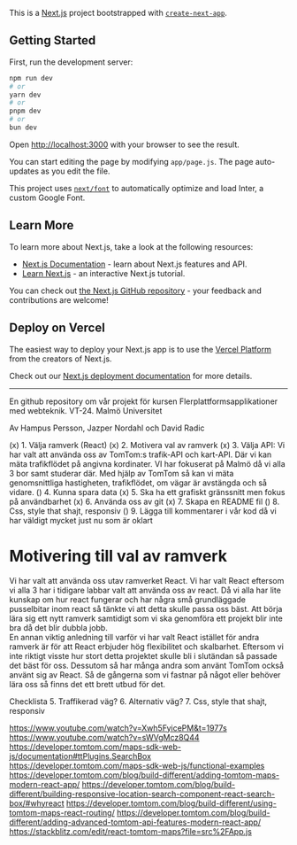 This is a [Next.js](https://nextjs.org/) project bootstrapped with [`create-next-app`](https://github.com/vercel/next.js/tree/canary/packages/create-next-app).

## Getting Started

First, run the development server:

```bash
npm run dev
# or
yarn dev
# or
pnpm dev
# or
bun dev
```

Open [http://localhost:3000](http://localhost:3000) with your browser to see the result.

You can start editing the page by modifying `app/page.js`. The page auto-updates as you edit the file.

This project uses [`next/font`](https://nextjs.org/docs/basic-features/font-optimization) to automatically optimize and load Inter, a custom Google Font.

## Learn More

To learn more about Next.js, take a look at the following resources:

- [Next.js Documentation](https://nextjs.org/docs) - learn about Next.js features and API.
- [Learn Next.js](https://nextjs.org/learn) - an interactive Next.js tutorial.

You can check out [the Next.js GitHub repository](https://github.com/vercel/next.js/) - your feedback and contributions are welcome!

## Deploy on Vercel

The easiest way to deploy your Next.js app is to use the [Vercel Platform](https://vercel.com/new?utm_medium=default-template&filter=next.js&utm_source=create-next-app&utm_campaign=create-next-app-readme) from the creators of Next.js.

Check out our [Next.js deployment documentation](https://nextjs.org/docs/deployment) for more details.


------------------------------------------------------------------------------------------------------------------------------------------------------------------------------

En github repository om vår projekt för kursen Flerplattformsapplikationer med webteknik. VT-24. Malmö Universitet

Av Hampus Persson, Jazper Nordahl och David Radic


(x) 1. Välja ramverk (React)
(x) 2. Motivera val av ramverk
(x) 3. Välja API: Vi har valt att använda oss av TomTom:s trafik-API och kart-API. Där vi kan mäta trafikflödet på angivna kordinater. VI har fokuserat på Malmö då vi alla 3 bor samt studerar där. 
      Med hjälp av TomTom så kan vi mäta genomsnittliga hastigheten, trafikflödet, om vägar är avstängda och så vidare.
() 4. Kunna spara data
(x) 5. Ska ha ett grafiskt gränssnitt men fokus på användbarhet
(x) 6. Använda oss av git
(x) 7. Skapa en README fil
()  8. Css, style that shajt, responsiv
()  9. Lägga till kommentarer i vår kod då vi har väldigt mycket just nu som är oklart




# Motivering till val av ramverk

Vi har valt att använda oss utav ramverket React. Vi har valt React eftersom vi alla 3 har i tidigare labbar valt att använda oss av react.
Då vi alla har lite kunskap om hur react fungerar och har några små grundläggade pusselbitar inom react så tänkte vi att detta skulle passa oss bäst.
Att börja lära sig ett nytt ramverk samtidigt som vi ska genomföra ett projekt blir inte bra då det blir dubbla jobb.  
En annan viktig anledning till varför vi har valt React istället för andra ramverk är för att React erbjuder hög flexibilitet och skalbarhet. 
Eftersom vi inte riktigt visste hur stort detta projektet skulle bli i slutändan så passade det bäst för oss. Dessutom så har många andra som använt
TomTom också använt sig av React. Så de gångerna som vi fastnar på något eller behöver lära oss så finns det ett brett utbud för det.

Checklista
5. Traffikerad väg?
6. Alternativ väg?
7. Css, style that shajt, responsiv


https://www.youtube.com/watch?v=Xwh5FyicePM&t=1977s 
https://www.youtube.com/watch?v=sWVgMcz8Q44
https://developer.tomtom.com/maps-sdk-web-js/documentation#ttPlugins.SearchBox
https://developer.tomtom.com/maps-sdk-web-js/functional-examples
https://developer.tomtom.com/blog/build-different/adding-tomtom-maps-modern-react-app/
https://developer.tomtom.com/blog/build-different/building-responsive-location-search-component-react-search-box/#whyreact
https://developer.tomtom.com/blog/build-different/using-tomtom-maps-react-routing/
https://developer.tomtom.com/blog/build-different/adding-advanced-tomtom-api-features-modern-react-app/
https://stackblitz.com/edit/react-tomtom-maps?file=src%2FApp.js